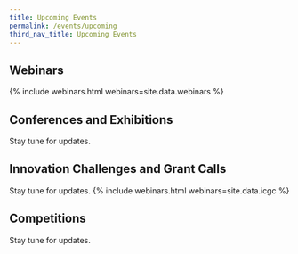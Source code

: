 ```yaml
---
title: Upcoming Events
permalink: /events/upcoming
third_nav_title: Upcoming Events
---
```

## Webinars 
{% include webinars.html webinars=site.data.webinars %}
  
## Conferences and Exhibitions
Stay tune for updates.

## Innovation Challenges and Grant Calls
Stay tune for updates.
{% include webinars.html webinars=site.data.icgc %}

## Competitions
Stay tune for updates.